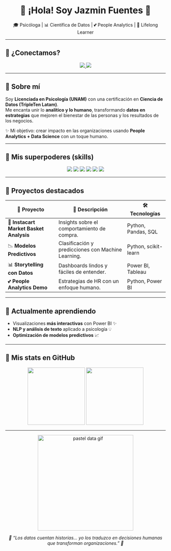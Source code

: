 <h1 align="center">🌸 ¡Hola! Soy Jazmin Fuentes 🌸</h1>

<p align="center">
🎓 Psicóloga | 📊 Científica de Datos | 💕 People Analytics | 🌱 Lifelong Learner
</p>

---

## 💌 ¿Conectamos?

<p align="center">
<a href="https://www.linkedin.com/in/fuentjaz">
  <img src="https://img.shields.io/badge/LinkedIn- pastelblue?style=for-the-badge&logo=linkedin&logoColor=white&color=9ab6f3" />
</a>
<a href="mailto:fuentessantiagojazmin@gmail.com">
  <img src="https://img.shields.io/badge/Gmail- pastelpink?style=for-the-badge&logo=gmail&logoColor=white&color=f5a9c5" />
</a>
</p>

---

## 🌷 Sobre mí

Soy **Licenciada en Psicología (UNAM)** con una certificación en **Ciencia de Datos (TripleTen Latam)**.  
Me encanta unir lo **analítico y lo humano**, transformando **datos en estrategias** que mejoren el bienestar de las personas y los resultados de los negocios.  

✨ Mi objetivo: crear impacto en las organizaciones usando **People Analytics + Data Science** con un toque humano.  

---

## 🎀 Mis superpoderes (skills)

<p align="center">
<img src="https://img.shields.io/badge/Python-ffe6e6?style=for-the-badge&logo=python&logoColor=3776AB" />
<img src="https://img.shields.io/badge/SQL-fde2ff?style=for-the-badge&logo=postgresql&logoColor=4479A1" />
<img src="https://img.shields.io/badge/Power_BI-fde6cf?style=for-the-badge&logo=powerbi&logoColor=black" />
<img src="https://img.shields.io/badge/Excel-d5e8d4?style=for-the-badge&logo=microsoft-excel&logoColor=217346" />
<img src="https://img.shields.io/badge/Git-f5d5e0?style=for-the-badge&logo=git&logoColor=F05032" />
<img src="https://img.shields.io/badge/Java-ffe1f0?style=for-the-badge&logo=java&logoColor=E97627" />
</p>

---

## 📂 Proyectos destacados

| 🌟 Proyecto | 📖 Descripción | 🛠️ Tecnologías |
|-------------|---------------|----------------|
| 🛒 **Instacart Market Basket Analysis** | Insights sobre el comportamiento de compra. | Python, Pandas, SQL |
| 📉 **Modelos Predictivos** | Clasificación y predicciones con Machine Learning. | Python, scikit-learn |
| 📊 **Storytelling con Datos** | Dashboards lindos y fáciles de entender. | Power BI, Tableau |
| 💕 **People Analytics Demo** | Estrategias de HR con un enfoque humano. | Python, Power BI |

---

## 🌸 Actualmente aprendiendo

- Visualizaciones **más interactivas** con Power BI ✨  
- **NLP y análisis de texto** aplicado a psicología 💡  
- **Optimización de modelos predictivos** 📈  

---

## 🌈 Mis stats en GitHub

<p align="center">
  <img height="180em" src="https://github-readme-stats.vercel.app/api?username=fuentjaz&show_icons=true&title_color=f5a9c5&icon_color=f3c4fb&text_color=9ab6f3&bg_color=fff0f5&hide_border=true" />
  <img height="180em" src="https://github-readme-stats.vercel.app/api/top-langs/?username=fuentjaz&layout=compact&title_color=f5a9c5&text_color=9ab6f3&bg_color=fff0f5&hide_border=true" />
</p>

---

<p align="center">
  <img src="https://media.giphy.com/media/l0ExncehJzexFpRHq/giphy.gif" width="300" alt="pastel data gif">
</p>

<p align="center"><i>
🌸 “Los datos cuentan historias... yo los traduzco en decisiones humanas que transforman organizaciones.” 🌸
</i></p>
